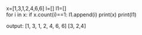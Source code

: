x=[1,3,1,2,4,6,6] 
l=[] 
l1=[]  
for i in x: 
    if x.count(i)==1: 
         l1.append(i) 
print(x) 
print(l1)


output:
[1, 3, 1, 2, 4, 6, 6]
[3, 2,4]
